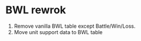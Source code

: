 # BWL rewrok

1. Remove vanilla BWL table except Battle/Win/Loss.
2. Move unit support data to BWL table
